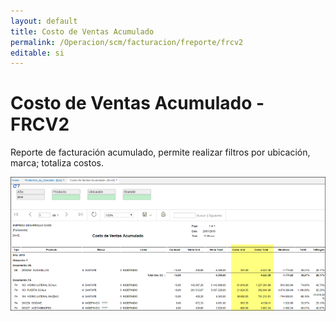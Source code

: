 ```yaml
---
layout: default
title: Costo de Ventas Acumulado
permalink: /Operacion/scm/facturacion/freporte/frcv2
editable: si
---
```


# Costo de Ventas Acumulado - FRCV2

Reporte de facturación acumulado, permite realizar filtros por ubicación, marca; totaliza costos.  

![](frcv3.png)


